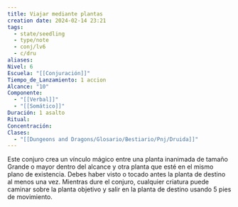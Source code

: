 ```yaml
---
title: Viajar mediante plantas
creation date: 2024-02-14 23:21
tags:
  - state/seedling
  - type/note
  - conj/lv6
  - c/dru
aliases: 
Nivel: 6
Escuela: "[[Conjuración]]"
Tiempo_de_Lanzamiento: 1 accion
Alcance: "10"
Componente:
  - "[[Verbal]]"
  - "[[Somático]]"
Duración: 1 asalto
Ritual: 
Concentración: 
Clases:
  - "[[Dungeons and Dragons/Glosario/Bestiario/Pnj/Druida]]"
---
```

Este conjuro crea un vínculo mágico entre una planta inanimada de tamaño Grande o mayor dentro del alcance y otra planta que esté en el mismo plano de existencia. Debes haber visto o tocado antes la planta de destino al menos una vez. Mientras dure el conjuro, cualquier criatura puede caminar sobre la planta objetivo y salir en la planta de destino usando 5 pies de movimiento.
